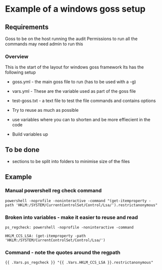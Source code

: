 # Example of a windows goss setup

## Requirements

Goss to be on the host running the audit
Permissions to run all the commands may need admin to run this

### Overview

This is the start of the layout for windows goss framework
Its has the following setup

- goss.yml - the main goss file to run (has to be used with a -g)
- vars.yml - These are the variable used as part of the goss file
- test-goss.txt - a text file to test the file commands and contains options

- Try to reuse as much as possible
- use variables where you can to shorten and be more effiecient in the code
- Build variables up

## To be done

- sections to be split into folders to minimise size of the files

## Example

### Manual powershell reg check command

```script
powershell -noprofile -noninteractive -command "(get-itemproperty -path 'HKLM:/SYSTEM/CurrentControlSet/Control/Lsa/').restrictanonymous"
```

### Broken into variables - make it easier to reuse and read

```script
ps_regcheck: powershell -noprofile -noninteractive -command

HKLM_CCS_LSA: (get-itemproperty -path 'HKLM:/SYSTEM/CurrentControlSet/Control/Lsa/')
```

### Command - note the quotes around the regpath

```script
{{ .Vars.ps_regcheck }} "{{ .Vars.HKLM_CCS_LSA }}.restrictanonymous"
```
